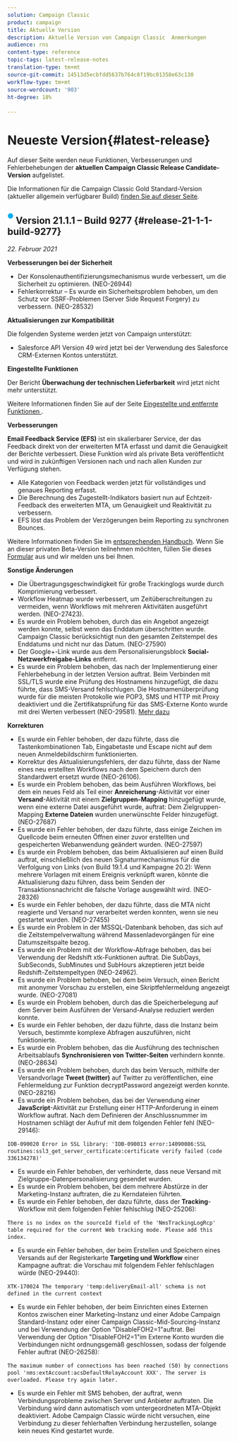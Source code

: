 ```yaml
---
solution: Campaign Classic
product: campaign
title: Aktuelle Version
description: Aktuelle Version von Campaign Classic  Anmerkungen
audience: rns
content-type: reference
topic-tags: latest-release-notes
translation-type: tm+mt
source-git-commit: 14513d5ecbfdd5637b764c8f19bc01358e63c130
workflow-type: tm+mt
source-wordcount: '903'
ht-degree: 18%

---
```



# Neueste Version{#latest-release}

Auf dieser Seite werden neue Funktionen, Verbesserungen und Fehlerbehebungen der **aktuellen Campaign Classic Release Candidate-Version** aufgelistet.

Die Informationen für die Campaign Classic Gold Standard-Version (aktueller allgemein verfügbarer Build) [finden Sie auf dieser Seite](../../rn/using/gold-standard.md).

## ![](assets/do-not-localize/blue_2.png) Version 21.1.1 – Build 9277 {#release-21-1-1-build-9277}

_22. Februar 2021_

**Verbesserungen bei der Sicherheit**

* Der Konsolenauthentifizierungsmechanismus wurde verbessert, um die Sicherheit zu optimieren. (NEO-26944)
* Fehlerkorrektur – Es wurde ein Sicherheitsproblem behoben, um den Schutz vor SSRF-Problemen (Server Side Request Forgery) zu verbessern. (NEO-28532)

**Aktualisierungen zur Kompatibilität**

Die folgenden Systeme werden jetzt von Campaign unterstützt:

* Salesforce API Version 49 wird jetzt bei der Verwendung des Salesforce CRM-Externen Kontos unterstützt.

**Eingestellte Funktionen**

Der Bericht **Überwachung der technischen Lieferbarkeit** wird jetzt nicht mehr unterstützt.

Weitere Informationen finden Sie auf der Seite [Eingestellte und entfernte Funktionen ](../../rn/using/deprecated-features.md).

**Verbesserungen**

**Email Feedback Service (EFS)** ist ein skalierbarer Service, der das Feedback direkt von der erweiterten MTA erfasst und damit die Genauigkeit der Berichte verbessert. Diese Funktion wird als private Beta veröffentlicht und wird in zukünftigen Versionen nach und nach allen Kunden zur Verfügung stehen.

* Alle Kategorien von Feedback werden jetzt für vollständiges und genaues Reporting erfasst.
* Die Berechnung des Zugestellt-Indikators basiert nun auf Echtzeit-Feedback des erweiterten MTA, um Genauigkeit und Reaktivität zu verbessern.
* EFS löst das Problem der Verzögerungen beim Reporting zu synchronen Bounces.

Weitere Informationen finden Sie im [entsprechenden Handbuch](../../delivery/using/sending-with-enhanced-mta.md#efs).
Wenn Sie an dieser privaten Beta-Version teilnehmen möchten, füllen Sie dieses [Formular](https://forms.office.com/Pages/ResponsePage.aspx?id=Wht7-jR7h0OUrtLBeN7O4Rol2vQGupxItW9_BerXV6VUQTJPN1Q5WUI4OFNTWkYzQjg3WllUSDAxWi4u) aus und wir melden uns bei Ihnen.

**Sonstige Änderungen**

* Die Übertragungsgeschwindigkeit für große Trackinglogs wurde durch Komprimierung verbessert.
* Workflow Heatmap wurde verbessert, um Zeitüberschreitungen zu vermeiden, wenn Workflows mit mehreren Aktivitäten ausgeführt werden. (NEO-27423).
* Es wurde ein Problem behoben, durch das ein Angebot angezeigt werden konnte, selbst wenn das Enddatum überschritten wurde. Campaign Classic berücksichtigt nun den gesamten Zeitstempel des Enddatums und nicht nur das Datum. (NEO-27590)
* Der Google+-Link wurde aus dem Personalisierungsblock **Social-Netzwerkfreigabe-Links** entfernt.
* Es wurde ein Problem behoben, das nach der Implementierung einer Fehlerbehebung in der letzten Version auftrat. Beim Verbinden mit SSL/TLS wurde eine Prüfung des Hostnamens hinzugefügt, die dazu führte, dass SMS-Versand fehlschlugen. Die Hostnamenüberprüfung wurde für die meisten Protokolle wie POP3, SMS und HTTP mit Proxy deaktiviert und die Zertifikatsprüfung für das SMS-Externe Konto wurde mit drei Werten verbessert (NEO-29581). [Mehr dazu](../../delivery/using/sms-protocol.md#skip-tls)

**Korrekturen**

* Es wurde ein Fehler behoben, der dazu führte, dass die Tastenkombinationen Tab, Eingabetaste und Escape nicht auf dem neuen Anmeldebildschirm funktionierten.
* Korrektur des Aktualisierungsfehlers, der dazu führte, dass der Name eines neu erstellten Workflows nach dem Speichern durch den Standardwert ersetzt wurde (NEO-26106).
* Es wurde ein Problem behoben, das beim Ausführen Workflows, bei dem ein neues Feld als Teil einer **Anreicherung**-Aktivität vor einer **Versand**-Aktivität mit einem **Zielgruppen-Mapping** hinzugefügt wurde, wenn eine externe Datei ausgeführt wurde, auftrat: Dem Zielgruppen-Mapping **Externe Dateien** wurden unerwünschte Felder hinzugefügt. (NEO-27687)
* Es wurde ein Fehler behoben, der dazu führte, dass einige Zeichen im Quellcode beim erneuten Öffnen einer zuvor erstellten und gespeicherten Webanwendung geändert wurden. (NEO-27597)
* Es wurde ein Problem behoben, das beim Aktualisieren auf einen Build auftrat, einschließlich des neuen Signaturmechanismus für die Verfolgung von Links (von Build 19.1.4 und Kampagne 20.2): Wenn mehrere Vorlagen mit einem Ereignis verknüpft waren, könnte die Aktualisierung dazu führen, dass beim Senden der Transaktionsnachricht die falsche Vorlage ausgewählt wird. (NEO-28326)
* Es wurde ein Fehler behoben, der dazu führte, dass die MTA nicht reagierte und Versand nur verarbeitet werden konnten, wenn sie neu gestartet wurden. (NEO-27455)
* Es wurde ein Problem in der MSSQL-Datenbank behoben, das sich auf die Zeitstempelverwaltung während Massenladevorgängen für eine Datumszeitspalte bezog.
* Es wurde ein Problem mit der Workflow-Abfrage behoben, das bei Verwendung der Redshift xtk-Funktionen auftrat. Die SubDays, SubSeconds, SubMinutes und SubHours akzeptieren jetzt beide Redshift-Zeitstempeltypen (NEO-24962).
* Es wurde ein Problem behoben, bei dem beim Versuch, einen Bericht mit anonymer Vorschau zu erstellen, eine Skriptfehlermeldung angezeigt wurde. (NEO-27081)
* Es wurde ein Problem behoben, durch das die Speicherbelegung auf dem Server beim Ausführen der Versand-Analyse reduziert werden konnte.
* Es wurde ein Fehler behoben, der dazu führte, dass die Instanz beim Versuch, bestimmte komplexe Abfragen auszuführen, nicht funktionierte.
* Es wurde ein Problem behoben, das die Ausführung des technischen Arbeitsablaufs **Synchronisieren von Twitter-Seiten** verhindern konnte. (NEO-28634)
* Es wurde ein Problem behoben, durch das beim Versuch, mithilfe der Versandvorlage **Tweet (twitter)** auf Twitter zu veröffentlichen, eine Fehlermeldung zur Funktion decryptPassword angezeigt werden konnte. (NEO-28216)
* Es wurde ein Problem behoben, das bei der Verwendung einer **JavaScript**-Aktivität zur Erstellung einer HTTP-Anforderung in einem Workflow auftrat. Nach dem Definieren der Anschlussnummer im Hostnamen schlägt der Aufruf mit dem folgenden Fehler fehl (NEO-29146):

```
IOB-090020 Error in SSL library: 'IOB-090013 error:14090086:SSL routines:ssl3_get_server_certificate:certificate verify failed (code 336134278)'
```

* Es wurde ein Fehler behoben, der verhinderte, dass neue Versand mit Zielgruppe-Datenpersonalisierung gesendet wurden.
* Es wurde ein Problem behoben, bei dem mehrere Abstürze in der Marketing-Instanz auftraten, die zu Kerndateien führten.
* Es wurde ein Fehler behoben, der dazu führte, dass der **Tracking**-Workflow mit dem folgenden Fehler fehlschlug (NEO-25206):

```
There is no index on the sourceId field of the 'NmsTrackingLogRcp' table required for the current Web tracking mode. Please add this index.
```

* Es wurde ein Fehler behoben, der beim Erstellen und Speichern eines Versands auf der Registerkarte **Targeting und Workflow** einer Kampagne auftrat: die Vorschau mit folgendem Fehler fehlschlagen würde (NEO-29440):

```
XTK-170024 The temporary 'temp:deliveryEmail-all' schema is not defined in the current context
```

* Es wurde ein Fehler behoben, der beim Einrichten eines Externen Kontos zwischen einer Marketing-Instanz und einer Adobe Campaign Standard-Instanz oder einer Campaign Classic-Mid-Sourcing-Instanz und bei Verwendung der Option &quot;DisableFOH2=1&quot;auftrat. Bei Verwendung der Option &quot;DisableFOH2=1&quot;im Externe Konto wurden die Verbindungen nicht ordnungsgemäß geschlossen, sodass der folgende Fehler auftrat (NEO-26258):

```
The maximum number of connections has been reached (50) by connections pool 'nms:extAccount:acsDefaultRelayAccount XXX'. The server is overloaded. Please try again later.
```

* Es wurde ein Fehler mit SMS behoben, der auftrat, wenn Verbindungsprobleme zwischen Server und Anbieter auftraten. Die Verbindung wird dann automatisch vom untergeordneten MTA-Objekt deaktiviert. Adobe Campaign Classic würde nicht versuchen, eine Verbindung zu dieser fehlerhaften Verbindung herzustellen, solange kein neues Kind gestartet wurde.
